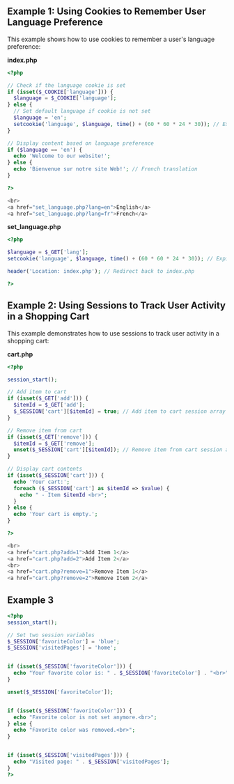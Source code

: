 ## Example 1: Using Cookies to Remember User Language Preference

This example shows how to use cookies to remember a user's language preference:

**index.php**

```php
<?php

// Check if the language cookie is set
if (isset($_COOKIE['language'])) {
  $language = $_COOKIE['language'];
} else {
  // Set default language if cookie is not set
  $language = 'en';
  setcookie('language', $language, time() + (60 * 60 * 24 * 30)); // Expires in 30 days
}

// Display content based on language preference
if ($language == 'en') {
  echo 'Welcome to our website!';
} else {
  echo 'Bienvenue sur notre site Web!'; // French translation
}

?>

<br>
<a href="set_language.php?lang=en">English</a>
<a href="set_language.php?lang=fr">French</a>

```

**set_language.php**

```php
<?php

$language = $_GET['lang'];
setcookie('language', $language, time() + (60 * 60 * 24 * 30)); // Expires in 30 days

header('Location: index.php'); // Redirect back to index.php

?>
```

## Example 2: Using Sessions to Track User Activity in a Shopping Cart

This example demonstrates how to use sessions to track user activity in a shopping cart:

**cart.php**

```php
<?php

session_start();

// Add item to cart
if (isset($_GET['add'])) {
  $itemId = $_GET['add'];
  $_SESSION['cart'][$itemId] = true; // Add item to cart session array
}

// Remove item from cart
if (isset($_GET['remove'])) {
  $itemId = $_GET['remove'];
  unset($_SESSION['cart'][$itemId]); // Remove item from cart session array
}

// Display cart contents
if (isset($_SESSION['cart'])) {
  echo 'Your cart:';
  foreach ($_SESSION['cart'] as $itemId => $value) {
    echo " - Item $itemId <br>";
  }
} else {
  echo 'Your cart is empty.';
}

?>

<br>
<a href="cart.php?add=1">Add Item 1</a>
<a href="cart.php?add=2">Add Item 2</a>
<br>
<a href="cart.php?remove=1">Remove Item 1</a>
<a href="cart.php?remove=2">Remove Item 2</a>

```
## Example 3

```php
<?php
session_start();

// Set two session variables
$_SESSION['favoriteColor'] = 'blue';
$_SESSION['visitedPages'] = 'home';


if (isset($_SESSION['favoriteColor'])) {
  echo "Your favorite color is: " . $_SESSION['favoriteColor'] . "<br>";
}

unset($_SESSION['favoriteColor']);


if (isset($_SESSION['favoriteColor'])) {
  echo "Favorite color is not set anymore.<br>";
} else {
  echo "Favorite color was removed.<br>";
}


if (isset($_SESSION['visitedPages'])) {
  echo "Visited page: " . $_SESSION['visitedPages'];
}
?>
```
